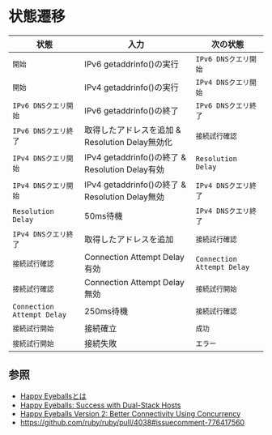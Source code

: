 # 状態遷移

| 状態                       | 入力                                            | 次の状態                   |
| -                          | -                                               | -                          |
| `開始`                     | IPv6 getaddrinfo()の実行                        | `IPv6 DNSクエリ開始`       |
| `開始`                     | IPv4 getaddrinfo()の実行                        | `IPv4 DNSクエリ開始`       |
| `IPv6 DNSクエリ開始`       | IPv6 getaddrinfo()の終了                        | `IPv6 DNSクエリ終了`       |
| `IPv6 DNSクエリ終了`       | 取得したアドレスを追加 & Resolution Delay無効化 | `接続試行確認`             |
| `IPv4 DNSクエリ開始`       | IPv4 getaddrinfo()の終了 & Resolution Delay有効 | `Resolution Delay`         |
| `IPv4 DNSクエリ開始`       | IPv4 getaddrinfo()の終了 & Resolution Delay無効 | `IPv4 DNSクエリ終了`       |
| `Resolution Delay`         | 50ms待機                                        | `IPv4 DNSクエリ終了`       |
| `IPv4 DNSクエリ終了`       | 取得したアドレスを追加                          | `接続試行確認`             |
| `接続試行確認`             | Connection Attempt Delay有効                    | `Connection Attempt Delay` |
| `接続試行確認`             | Connection Attempt Delay無効                    | `接続試行開始`             |
| `Connection Attempt Delay` | 250ms待機                                       | `接続試行確認`             |
| `接続試行開始`             | 接続確立                                        | `成功`                     |
| `接続試行開始`             | 接続失敗                                        | `エラー`                   |

## 参照
- [Happy Eyeballsとは](https://www.nic.ad.jp/ja/basics/terms/happy-eyeballs.html)
- [Happy Eyeballs: Success with Dual-Stack Hosts](https://www.ietf.org/rfc/rfc6555.txt)
- [Happy Eyeballs Version 2: Better Connectivity Using Concurrency](https://www.ietf.org/rfc/rfc8305.txt)
- https://github.com/ruby/ruby/pull/4038#issuecomment-776417560
